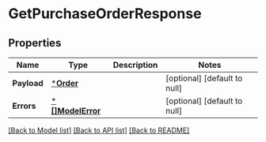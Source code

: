 # GetPurchaseOrderResponse

## Properties
Name | Type | Description | Notes
------------ | ------------- | ------------- | -------------
**Payload** | [***Order**](Order.md) |  | [optional] [default to null]
**Errors** | [***[]ModelError**](array.md) |  | [optional] [default to null]

[[Back to Model list]](../README.md#documentation-for-models) [[Back to API list]](../README.md#documentation-for-api-endpoints) [[Back to README]](../README.md)

